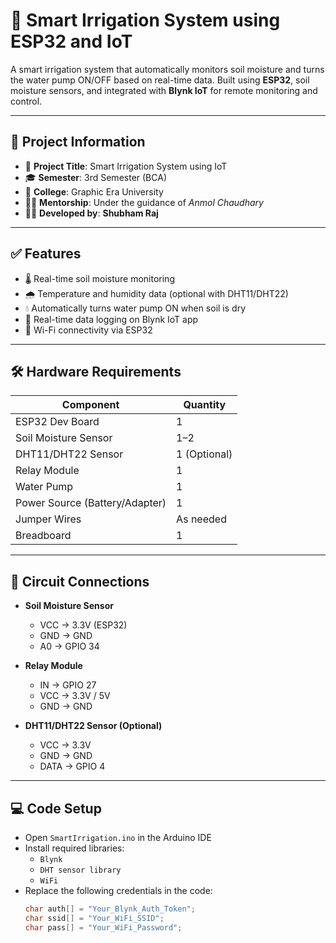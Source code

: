 # 🌱 Smart Irrigation System using ESP32 and IoT

A smart irrigation system that automatically monitors soil moisture and turns the water pump ON/OFF based on real-time data. Built using **ESP32**, soil moisture sensors, and integrated with **Blynk IoT** for remote monitoring and control.

---

## 📌 Project Information

- 🔖 **Project Title**: Smart Irrigation System using IoT
- 🎓 **Semester**: 3rd Semester (BCA)
- 🏫 **College**: Graphic Era University
- 👨‍🏫 **Mentorship**: Under the guidance of *Anmol Chaudhary*
- 👨‍💻 **Developed by**: **Shubham Raj**

---

## ✅ Features

- 🌡️ Real-time soil moisture monitoring
- 🌧️ Temperature and humidity data (optional with DHT11/DHT22)
- 💧 Automatically turns water pump ON when soil is dry
- 📲 Real-time data logging on Blynk IoT app
- 🔌 Wi-Fi connectivity via ESP32

---

## 🛠️ Hardware Requirements

| Component              | Quantity |
|------------------------|----------|
| ESP32 Dev Board        | 1        |
| Soil Moisture Sensor   | 1–2      |
| DHT11/DHT22 Sensor     | 1 (Optional) |
| Relay Module           | 1        |
| Water Pump             | 1        |
| Power Source (Battery/Adapter) | 1  |
| Jumper Wires           | As needed |
| Breadboard             | 1        |

---

## 🔌 Circuit Connections

- **Soil Moisture Sensor**
  - VCC → 3.3V (ESP32)
  - GND → GND
  - A0 → GPIO 34

- **Relay Module**
  - IN → GPIO 27
  - VCC → 3.3V / 5V
  - GND → GND

- **DHT11/DHT22 Sensor (Optional)**
  - VCC → 3.3V
  - GND → GND
  - DATA → GPIO 4

---

## 💻 Code Setup

- Open `SmartIrrigation.ino` in the Arduino IDE
- Install required libraries:
  - `Blynk`
  - `DHT sensor library`
  - `WiFi`
- Replace the following credentials in the code:
  ```cpp
  char auth[] = "Your_Blynk_Auth_Token";
  char ssid[] = "Your_WiFi_SSID";
  char pass[] = "Your_WiFi_Password";
